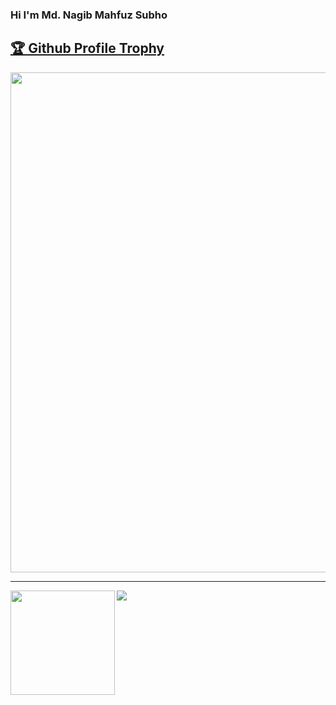 ### Hi I'm Md. Nagib Mahfuz Subho

<!--
**nmso2/nmso2** is a ✨ _special_ ✨ repository because its `README.md` (this file) appears on your GitHub profile.

Here are some ideas to get you started:

- 🔭 I’m currently working on ...
- 🌱 I’m currently learning ...
- 👯 I’m looking to collaborate on ...
- 🤔 I’m looking for help with ...
- 💬 Ask me about ...
- 📫 How to reach me: ...
- 😄 Pronouns: ...
- ⚡ Fun fact: ...
-->
<!--
[![trophy](https://github-profile-trophy.vercel.app/?username=nmso2&theme=onedark&row=1&column=8&no-frame=true)](https://github.com/nmso2/github-profile-trophy)

![Subho's GitHub stats](https://github-readme-stats.vercel.app/api?username=nmso2&theme=cobalt&show_icons=true)
 -->

<a href="https://github.com/nmso2/github-profile-trophy"><h2>🏆 Github Profile Trophy</h2></a>
<a href="https://github.com/nmso2/github-profile-trophy">
<img width=800 src="https://github-profile-trophy.vercel.app/?username=nmso2&column=8&theme=gruvbox&no-frame=true"/>
</a>

---

<div>
<!--   <img height=160 align="left" src="https://github-readme-stats.vercel.app/api?username=nmso2&count_private=true&include_all_commits=true" /> -->
  <img height=167 align="left" src="https://github-readme-streak-stats.herokuapp.com?user=nmso2&date_format=M%20j%5B%2C%20Y%5D&stroke=E4E2E2&ring=0969DA&currStreakLabel=7A54FF&fire=DD6602&sideNums=0969DA&sideLabels=7A54FF&dates=7A54FF&currStreakNum=0969DA&border=E4E2E2&background=DD272700" />
  <img src="https://github-readme-stats.vercel.app/api/top-langs/?username=nmso2&layout=compact" />
</div>

<!-- <div>
 <img src="https://github-readme-streak-stats.herokuapp.com?user=nmso2&date_format=M%20j%5B%2C%20Y%5D&stroke=E4E2E2&ring=0969DA&currStreakLabel=7A54FF&fire=DD6602&sideNums=0969DA&sideLabels=7A54FF&dates=7A54FF&currStreakNum=0969DA&border=E4E2E2&background=DD272700" />
</div> -->

<!--
[![GitHub Streak](http://github-readme-streak-stats.herokuapp.com?user=nmso2&date_format=M%20j%5B%2C%20Y%5D&stroke=E4E2E2&ring=0969DA&currStreakLabel=7A54FF&fire=DD6602&sideNums=0969DA&sideLabels=7A54FF&dates=7A54FF&currStreakNum=0969DA&border=E4E2E2&background=DD272700)](https://git.io/streak-stats) -->
